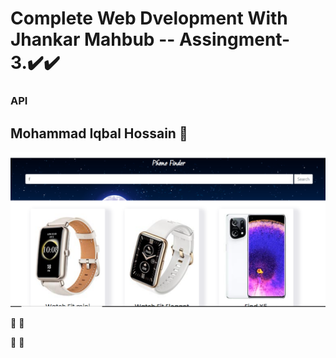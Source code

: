 # Complete Web Dvelopment With Jhankar Mahbub -- Assingment-3.✔️✔️
### API

## Mohammad Iqbal Hossain 👤

<!-- <img src="./readme.png" style="width: 300px"> -->

![ScreenShot](./images/readme.md.png)

🤩 🤩

<!-- ![ScreenShot](./readme/convention-readme-2.png) -->

🤩 🤩